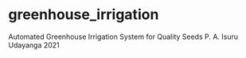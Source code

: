 # greenhouse_irrigation
Automated Greenhouse Irrigation System for Quality Seeds P. A. Isuru Udayanga 2021

